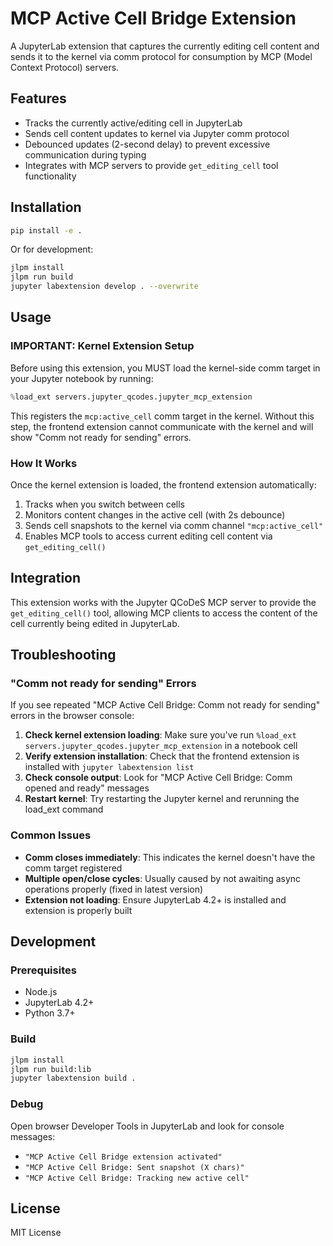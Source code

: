 # MCP Active Cell Bridge Extension

A JupyterLab extension that captures the currently editing cell content and sends it to the kernel via comm protocol for consumption by MCP (Model Context Protocol) servers.

## Features

- Tracks the currently active/editing cell in JupyterLab
- Sends cell content updates to kernel via Jupyter comm protocol
- Debounced updates (2-second delay) to prevent excessive communication during typing
- Integrates with MCP servers to provide `get_editing_cell` tool functionality

## Installation

```bash
pip install -e .
```

Or for development:

```bash
jlpm install
jlpm run build
jupyter labextension develop . --overwrite
```

## Usage

### IMPORTANT: Kernel Extension Setup

Before using this extension, you MUST load the kernel-side comm target in your Jupyter notebook by running:

```python
%load_ext servers.jupyter_qcodes.jupyter_mcp_extension
```

This registers the `mcp:active_cell` comm target in the kernel. Without this step, the frontend extension cannot communicate with the kernel and will show "Comm not ready for sending" errors.

### How It Works

Once the kernel extension is loaded, the frontend extension automatically:

1. Tracks when you switch between cells
2. Monitors content changes in the active cell (with 2s debounce)  
3. Sends cell snapshots to the kernel via comm channel `"mcp:active_cell"`
4. Enables MCP tools to access current editing cell content via `get_editing_cell()`

## Integration

This extension works with the Jupyter QCoDeS MCP server to provide the `get_editing_cell()` tool, allowing MCP clients to access the content of the cell currently being edited in JupyterLab.

## Troubleshooting

### "Comm not ready for sending" Errors

If you see repeated "MCP Active Cell Bridge: Comm not ready for sending" errors in the browser console:

1. **Check kernel extension loading**: Make sure you've run `%load_ext servers.jupyter_qcodes.jupyter_mcp_extension` in a notebook cell
2. **Verify extension installation**: Check that the frontend extension is installed with `jupyter labextension list`
3. **Check console output**: Look for "MCP Active Cell Bridge: Comm opened and ready" messages
4. **Restart kernel**: Try restarting the Jupyter kernel and rerunning the load_ext command

### Common Issues

- **Comm closes immediately**: This indicates the kernel doesn't have the comm target registered
- **Multiple open/close cycles**: Usually caused by not awaiting async operations properly (fixed in latest version)
- **Extension not loading**: Ensure JupyterLab 4.2+ is installed and extension is properly built

## Development

### Prerequisites

- Node.js
- JupyterLab 4.2+
- Python 3.7+

### Build

```bash
jlpm install
jlpm run build:lib
jupyter labextension build .
```

### Debug

Open browser Developer Tools in JupyterLab and look for console messages:

- `"MCP Active Cell Bridge extension activated"`
- `"MCP Active Cell Bridge: Sent snapshot (X chars)"`
- `"MCP Active Cell Bridge: Tracking new active cell"`

## License

MIT License